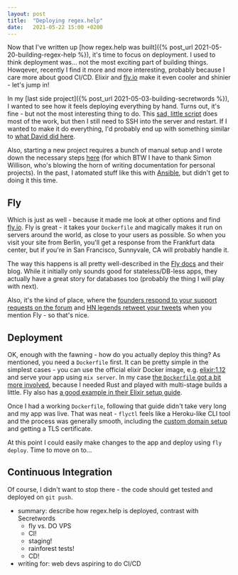```yaml
---
layout: post
title:  "Deploying regex.help"
date:   2021-05-22 15:00 +0200
---
```


Now that I've written up [how regex.help was built]({% post_url 2021-05-20-building-regex-help %}), it's time to focus on deployment. I used to think deployment was... not the most exciting part of building things. Howqever, recently I find it more and more interesting, probably because I care more about good CI/CD. Elixir and [fly.io](https://fly.io) make it even cooler and shinier - let's jump in!

In my [last side project]({% post_url 2021-05-03-building-secretwords %}), I wanted to see how it feels deploying everything by hand. Turns out, it's fine - but not the most interesting thing to do. This [sad, little script](https://github.com/maciejgryka/secretwords/blob/main/script/deploy) does most of the work, but then I still need to SSH into the server and restart. If I wanted to make it do everything, I'd probably end up with something similar to [what David did here](https://github.com/zestcreative/elixir-utilities-web/blob/main/bin/deploy).

Also, starting a new project requires a bunch of manual setup and I wrote down the necessary steps [here](https://github.com/maciejgryka/secretwords/blob/main/docs/provision.md) (for which BTW I have to thank Simon Willison, who's blowing the horn of writing documentation for personal projects). In the past, I atomated stuff like this with [Ansible](https://www.ansible.com/), but didn't get to doing it this time.

## Fly

Which is just as well - because it made me look at other options and find [fly.io](https://fly.io/). Fly is great - it takes your `Dockerfile` and magically makes it run on servers around the world, as close to your users as possible. So when you visit your site from Berlin, you'll get a response from the Frankfurt data center, but if you're in San Francisco, Sunnyvale, CA will probably handle it.

The way this happens is all pretty well-described in the [Fly docs](https://fly.io/docs/introduction/) and their blog. While it initially only sounds good for stateless/DB-less apps, they actually have a great story for databases too (probably the thing I will play with next).

Also, it's the kind of place, where the [founders respond to your support requests on the forum](https://community.fly.io/t/elixir-buildpacks-error/1234/20?u=maciej) and [HN legends retweet your tweets](https://twitter.com/tqbf/status/1395838083111739395) when you mention Fly - so that's nice.

## Deployment

OK, enough with the fawning - how do you actually deploy this thing? As mentioned, you need a `Dockerfile` first. It can be pretty simple in the simplest cases - you can use the official elixir Docker image, e.g. [elixir:1.12](https://hub.docker.com/_/elixir/) and serve your app using `mix server`. In my case [the `Dockerfile` got a bit more involved](https://github.com/maciejgryka/regex_help/blob/main/Dockerfile), because I needed Rust and played with multi-stage builds a little. Fly also has [a good example in their Elixir setup guide](https://fly.io/docs/getting-started/elixir/#dockerfile).

Once I had a working `Dockerfile`, following that guide didn't take very long and my app was live. That was neat - `flyctl` feels like a Heroku-like CLI tool and the process was generally smooth, including the [custom domain setup](https://fly.io/docs/app-guides/custom-domains-with-fly/) and getting a TLS certificate.

At this point I could easily make changes to the app and deploy using `fly deploy`. Time to move on to...

## Continuous Integration

Of course, I didn't want to stop there - the code should get tested and deployed on `git push`.

- summary: describe how regex.help is deployed, contrast with Secretwords
    - fly vs. DO VPS
    - CI!
    - staging!
    - rainforest tests!
    - CD!
- writing for: web devs aspiring to do CI/CD
